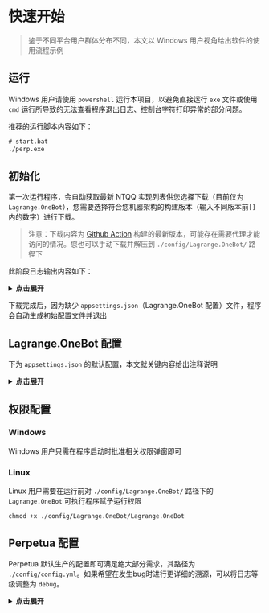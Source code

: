 # 快速开始

> 鉴于不同平台用户群体分布不同，本文以 Windows 用户视角给出软件的使用流程示例

## 运行

Windows 用户请使用 `powershell` 运行本项目，以避免直接运行 `exe` 文件或使用 `cmd` 运行所导致的无法查看程序退出日志、控制台字符打印异常的部分问题。

推荐的运行脚本内容如下：

```bat
# start.bat
./perp.exe
```

## 初始化

第一次运行程序，会自动获取最新 NTQQ 实现列表供您选择下载（目前仅为 `Lagrange.OneBot`），您需要选择符合您机器架构的构建版本（输入不同版本前`[]`内的数字）进行下载。

> 注意：下载内容为 [Github Action](https://github.com/LagrangeDev/Lagrange.Core/actions/workflows/Lagrange.OneBot-build.yml) 构建的最新版本，可能存在需要代理才能访问的情况。您也可以手动下载并解压到 `./config/Lagrange.OneBot/` 路径下

此阶段日志输出内容如下：

<details>
<summary><b>点击展开</b></summary>

```text
[PERP] [INFO] [2024-02-01 21:20:47]: Searching Lagrange.OneBot ...
[PERP] [INFO] [2024-02-01 21:20:48]: Please choose the Lagrange.OneBot software suitable for your platform (send the number before option)
[0] Lagrange.OneBot_win-x86
[1] Lagrange.OneBot_win-x64
[2] Lagrange.OneBot_osx-x64
[3] Lagrange.OneBot_osx-arm64
[4] Lagrange.OneBot_linux-x64
[5] Lagrange.OneBot_linux-arm64
[6] Lagrange.OneBot_linux-arm
```

</details>

下载完成后，因为缺少 `appsettings.json`（Lagrange.OneBot 配置）文件，程序会自动生成初始配置文件并退出

## Lagrange.OneBot 配置

下为 `appsettings.json` 的默认配置，本文就关键内容给出注释说明

<details>
<summary><b>点击展开</b></summary>

```json
{
  "Logging": {
    "LogLevel": {
      "Default": "Information",
      "Microsoft": "Warning",
      "Microsoft.Hosting.Lifetime": "Information"
    }
  },
  // 验证服务器，必填项（v0.0.4 后自动配置
  "SignServerUrl": "",
  "Account": {
    // qq 账户，若不填则使用扫码登陆
    "Uin": 0,
    // qq 密码，若不填则使用扫码登陆
    "Password": "",
    // 协议类型，目前仅支持 Linux
    "Protocol": "Linux",
    "AutoReconnect": true,
    "GetOptimumServer": true
  },
  "Message": {
    "IgnoreSelf": true
  },
  // 连接配置
  "Implementations": [
    {
      // 连接类型：正向 WebSocket 连接
      // Perpetua 将自动读取使用第一个 ForwardWebSocket 连接配置
      "Type": "ForwardWebSocket",
      "Host": "127.0.0.1",
      "Port": 5700,
      "Suffix": "/onebot/v11/ws",
      "ReconnectInterval": 5000,
      "HeartBeatInterval": 5000,
      "AccessToken": ""
    }
  ]
}
```

</details>

## 权限配置

### Windows

Windows 用户只需在程序启动时批准相关权限弹窗即可

### Linux

Linux 用户需要在运行前对 `./config/Lagrange.OneBot/` 路径下的 `Lagrange.OneBot` 可执行程序赋予运行权限

```shell
chmod +x ./config/Lagrange.OneBot/Lagrange.OneBot
```

## Perpetua 配置

Perpetua 默认生产的配置即可满足绝大部分需求，其路径为 `./config/config.yml`。如果希望在发生bug时进行更详细的溯源，可以将日志等级调整为 `debug`。

<details>
<summary><b>点击展开</b></summary>

```yaml
#	                                    __
#	______   _________________   _____/  |_ __ _______
#	\____ \_/ __ \_  __ \____ \_/ __ \   __\  |  \__  \
#	|  |_> >  ___/|  | \/  |_> >  ___/|  | |  |  // __ \_
#	|   __/ \___  >__|  |   __/ \___  >__| |____/(____  /
#	|__|        \/      |__|        \/                \/
#
# Notice
#   perpetua 固定连接第一个 ForwardWebSocket 配置项

# 日志项配置
log:
  # 是否每次启动新建log文件
  force-new: false
  # 日志等级
  #   trace debug info warn error
  level: "info"
  # 日志存活时间，到期新建log文件
  aging: 24h
  # 是否开启控制台颜色
  colorful: true

# 本配置项自动更新，无需手动
ntqq-impl:
  update: false
  id: 0
  platform: ""
  updated-at: "0001-01-01T00:00:00Z"

# http 相关配置
http:
  # 监听端口
  port: 8080

# websocket 相关配置
web-socket:
  # ws监听最长等待时间
  timeout: 15s

# 接收消息的最大缓存时间
msg-expire-time: 30m
```

</details>




